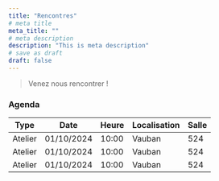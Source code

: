 ```yaml
---
title: "Rencontres"
# meta title
meta_title: ""
# meta description
description: "This is meta description"
# save as draft
draft: false
---
```

> Venez nous rencontrer ! 

### Agenda

|  Type |Date   | Heure |  Localisation | Salle  |
|---|---|---|---|---|
|  Atelier | 01/10/2024  | 10:00 |  Vauban |  524 |
|  Atelier | 01/10/2024  | 10:00 |  Vauban |  524 |
|  Atelier | 01/10/2024  | 10:00 |  Vauban |  524 |


 
 